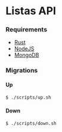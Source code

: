 # Listas API

### Requirements

- [Rust](https://www.rust-lang.org/tools/install)
- [NodeJS](https://nodejs.org)
- [MongoDB](https://docs.mongodb.com/manual/installation)


### Migrations

#### Up
```bash
$ ./scripts/up.sh
```

#### Down
```bash
$ ./scripts/down.sh
```